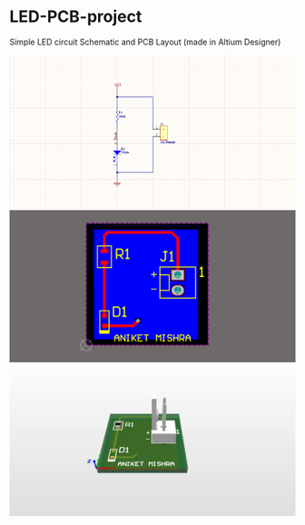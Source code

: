 # LED-PCB-project   
Simple LED circuit Schematic and PCB Layout (made in Altium Designer)   

 
![](images/schematic.PNG)   
![](images/pcb.png)     
![](images/model.png)
